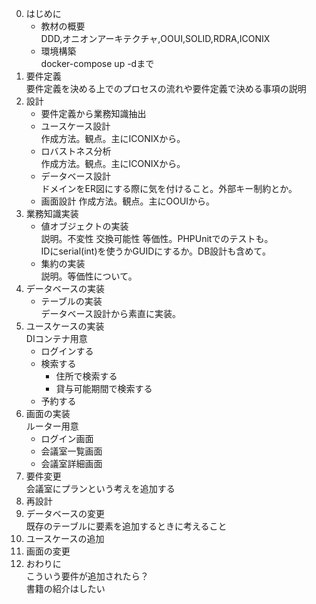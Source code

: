 0. はじめに
    - 教材の概要  
      DDD,オニオンアーキテクチャ,OOUI,SOLID,RDRA,ICONIX  
    - 環境構築  
      docker-compose up -dまで  
0. 要件定義  
   要件定義を決める上でのプロセスの流れや要件定義で決める事項の説明  
0. 設計
    - 要件定義から業務知識抽出
    - ユースケース設計  
      作成方法。観点。主にICONIXから。
    - ロバストネス分析  
      作成方法。観点。主にICONIXから。
    - データベース設計  
      ドメインをER図にする際に気を付けること。外部キー制約とか。
    - 画面設計
      作成方法。観点。主にOOUIから。
0. 業務知識実装
    - 値オブジェクトの実装  
      説明。不変性 交換可能性 等価性。PHPUnitでのテストも。  
      IDにserial(int)を使うかGUIDにするか。DB設計も含めて。  
    - 集約の実装  
      説明。等価性について。
0. データベースの実装  
    - テーブルの実装  
      データベース設計から素直に実装。  
0. ユースケースの実装  
   DIコンテナ用意  
    - ログインする  
    - 検索する  
        - 住所で検索する  
        - 貸与可能期間で検索する  
    - 予約する  
0. 画面の実装  
   ルーター用意  
    - ログイン画面  
    - 会議室一覧画面  
    - 会議室詳細画面  
0. 要件変更  
   会議室にプランという考えを追加する  
0. 再設計  
0. データベースの変更  
   既存のテーブルに要素を追加するときに考えること  
0. ユースケースの追加  
0. 画面の変更  
0. おわりに  
   こういう要件が追加されたら？  
   書籍の紹介はしたい  
